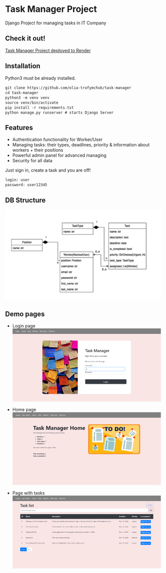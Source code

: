 # Task Manager Project

Django Project for managing tasks in IT Company

## Check it out!

[Task Manager Project deployed to Render](https://task-manager-sufi.onrender.com)

## Installation

Python3 must be already installed.

```shell
git clone https://github.com/olia-trofymchuk/task-manager
cd task-manager
python3 -m venv venv
source venv/bin/activate
pip install -r requirements.txt
python manage.py runserver # starts Django Server
```

## Features


* Authentication functionality for Worker/User
* Managing tasks: their types, deadlines, priority & information about workers + their positions
* Powerful admin panel for advanced managing
* Security for all data

Just sign in, create a task and you are off!

```shell
login: user
password: user12345
```

## DB Structure
![DB Structure](db.jpg)

## Demo pages

* Login page
![Login page](login_page.png)

* Home page
![Home page](home_page.png)

* Page with tasks
![Task page](task_list.png)
